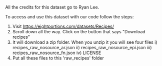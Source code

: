 All the credits for this dataset go to Ryan Lee.  

To access and use this dataset with our code follow the steps: 
1) Visit https://eightportions.com/datasets/Recipes/
2) Scroll down all the way. Click on the button that says "Download recipes"
3) It will download a zip folder. When you unzip it you will see four files
	i) recipes_raw_nosource_ar.json
	ii) recipes_raw_nosource_epi.json
	iii) recipes_raw_nosource_fn.json
	iv) LICENSE
4) Put all these files to this 'raw_recipes' folder

